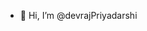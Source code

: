 - 👋 Hi, I’m @devrajPriyadarshi


<!---
devrajPriyadarshi/devrajPriyadarshi is a ✨ special ✨ repository because its `README.md` (this file) appears on your GitHub profile.
You can click the Preview link to take a look at your changes.
--->
